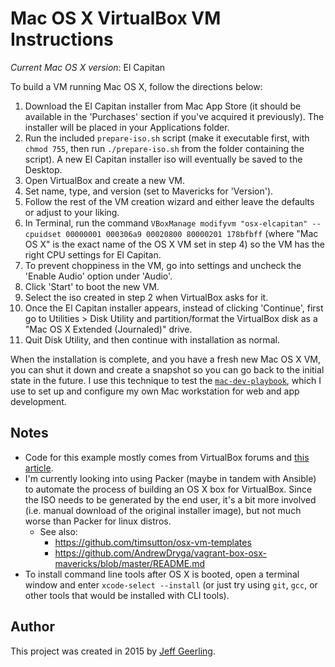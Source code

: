 # Mac OS X VirtualBox VM Instructions

*Current Mac OS X version*: El Capitan

To build a VM running Mac OS X, follow the directions below:

  1. Download the El Capitan installer from Mac App Store (it should be available in the 'Purchases' section if you've acquired it previously). The installer will be placed in your Applications folder.
  2. Run the included `prepare-iso.sh` script (make it executable first, with `chmod 755`, then run `./prepare-iso.sh` from the folder containing the script). A new El Capitan installer iso will eventually be saved to the Desktop.
  3. Open VirtualBox and create a new VM.
  4. Set name, type, and version (set to Mavericks for 'Version').
  5. Follow the rest of the VM creation wizard and either leave the defaults or adjust to your liking.
  6. In Terminal, run the command `VBoxManage modifyvm "osx-elcapitan" --cpuidset 00000001 000306a9 00020800 80000201 178bfbff` (where "Mac OS X" is the exact name of the OS X VM set in step 4) so the VM has the right CPU settings for El Capitan.
  7. To prevent choppiness in the VM, go into settings and uncheck the 'Enable Audio' option under 'Audio'.
  8. Click 'Start' to boot the new VM.
  9. Select the iso created in step 2 when VirtualBox asks for it.
  10. Once the El Capitan installer appears, instead of clicking 'Continue', first go to Utilities > Disk Utility and partition/format the VirtualBox disk as a "Mac OS X Extended (Journaled)" drive.
  11. Quit Disk Utility, and then continue with installation as normal.

When the installation is complete, and you have a fresh new Mac OS X VM, you can shut it down and create a snapshot so you can go back to the initial state in the future. I use this technique to test the [`mac-dev-playbook`](https://github.com/geerlingguy/mac-dev-playbook), which I use to set up and configure my own Mac workstation for web and app development.

## Notes

  - Code for this example mostly comes from VirtualBox forums and [this article](http://sqar.blogspot.de/2014/10/installing-yosemite-in-virtualbox.html).
  - I'm currently looking into using Packer (maybe in tandem with Ansible) to automate the process of building an OS X box for VirtualBox. Since the ISO needs to be generated by the end user, it's a bit more involved (i.e. manual download of the original installer image), but not much worse than Packer for linux distros.
    - See also:
      - https://github.com/timsutton/osx-vm-templates
      - https://github.com/AndrewDryga/vagrant-box-osx-mavericks/blob/master/README.md
  - To install command line tools after OS X is booted, open a terminal window and enter `xcode-select --install` (or just try using `git`, `gcc`, or other tools that would be installed with CLI tools).

## Author

This project was created in 2015 by [Jeff Geerling](http://jeffgeerling.com/).
